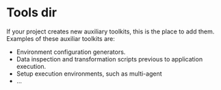 # Tools dir

If your project creates new auxiliary toolkits, this is the place to add them.
Examples of these auxiliar toolkits are:
* Environment configuration generators.
* Data inspection and transformation scripts previous to application execution.
* Setup execution environments, such as multi-agent
* ...

